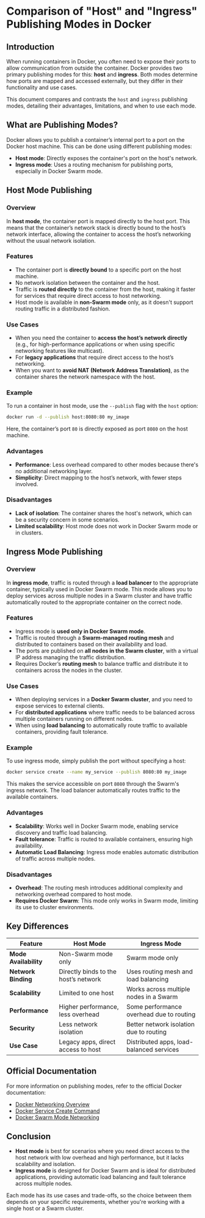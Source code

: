 
# Comparison of "Host" and "Ingress" Publishing Modes in Docker

## Introduction

When running containers in Docker, you often need to expose their ports to allow communication from outside the container. Docker provides two primary publishing modes for this: **host** and **ingress**. Both modes determine how ports are mapped and accessed externally, but they differ in their functionality and use cases.

This document compares and contrasts the `host` and `ingress` publishing modes, detailing their advantages, limitations, and when to use each mode.

## What are Publishing Modes?

Docker allows you to publish a container’s internal port to a port on the Docker host machine. This can be done using different publishing modes:

- **Host mode**: Directly exposes the container's port on the host's network.
- **Ingress mode**: Uses a routing mechanism for publishing ports, especially in Docker Swarm mode.

## Host Mode Publishing

### Overview

In **host mode**, the container port is mapped directly to the host port. This means that the container’s network stack is directly bound to the host’s network interface, allowing the container to access the host’s networking without the usual network isolation.

### Features

- The container port is **directly bound** to a specific port on the host machine.
- No network isolation between the container and the host.
- Traffic is **routed directly** to the container from the host, making it faster for services that require direct access to host networking.
- Host mode is available in **non-Swarm mode** only, as it doesn't support routing traffic in a distributed fashion.

### Use Cases

- When you need the container to **access the host’s network directly** (e.g., for high-performance applications or when using specific networking features like multicast).
- For **legacy applications** that require direct access to the host’s networking.
- When you want to **avoid NAT (Network Address Translation)**, as the container shares the network namespace with the host.

### Example

To run a container in host mode, use the `--publish` flag with the `host` option:

```bash
docker run -d --publish host:8080:80 my_image
```

Here, the container’s port `80` is directly exposed as port `8080` on the host machine.

### Advantages

- **Performance**: Less overhead compared to other modes because there's no additional networking layer.
- **Simplicity**: Direct mapping to the host’s network, with fewer steps involved.

### Disadvantages

- **Lack of isolation**: The container shares the host's network, which can be a security concern in some scenarios.
- **Limited scalability**: Host mode does not work in Docker Swarm mode or in clusters.

## Ingress Mode Publishing

### Overview

In **ingress mode**, traffic is routed through a **load balancer** to the appropriate container, typically used in Docker Swarm mode. This mode allows you to deploy services across multiple nodes in a Swarm cluster and have traffic automatically routed to the appropriate container on the correct node.

### Features

- Ingress mode is **used only in Docker Swarm mode**.
- Traffic is routed through a **Swarm-managed routing mesh** and distributed to containers based on their availability and load.
- The ports are published on **all nodes in the Swarm cluster**, with a virtual IP address managing the traffic distribution.
- Requires Docker’s **routing mesh** to balance traffic and distribute it to containers across the nodes in the cluster.

### Use Cases

- When deploying services in a **Docker Swarm cluster**, and you need to expose services to external clients.
- For **distributed applications** where traffic needs to be balanced across multiple containers running on different nodes.
- When using **load balancing** to automatically route traffic to available containers, providing fault tolerance.

### Example

To use ingress mode, simply publish the port without specifying a host:

```bash
docker service create --name my_service --publish 8080:80 my_image
```

This makes the service accessible on port `8080` through the Swarm's ingress network. The load balancer automatically routes traffic to the available containers.

### Advantages

- **Scalability**: Works well in Docker Swarm mode, enabling service discovery and traffic load balancing.
- **Fault tolerance**: Traffic is routed to available containers, ensuring high availability.
- **Automatic Load Balancing**: Ingress mode enables automatic distribution of traffic across multiple nodes.

### Disadvantages

- **Overhead**: The routing mesh introduces additional complexity and networking overhead compared to host mode.
- **Requires Docker Swarm**: This mode only works in Swarm mode, limiting its use to cluster environments.

## Key Differences

| Feature                      | Host Mode                        | Ingress Mode                      |
|------------------------------|----------------------------------|------------------------------------|
| **Mode Availability**         | Non-Swarm mode only              | Swarm mode only                    |
| **Network Binding**           | Directly binds to the host’s network | Uses routing mesh and load balancing |
| **Scalability**               | Limited to one host              | Works across multiple nodes in a Swarm |
| **Performance**               | Higher performance, less overhead | Some performance overhead due to routing |
| **Security**                  | Less network isolation           | Better network isolation due to routing |
| **Use Case**                  | Legacy apps, direct access to host | Distributed apps, load-balanced services |

## Official Documentation

For more information on publishing modes, refer to the official Docker documentation:

- [Docker Networking Overview](https://docs.docker.com/network/)
- [Docker Service Create Command](https://docs.docker.com/engine/reference/commandline/service_create/)
- [Docker Swarm Mode Networking](https://docs.docker.com/engine/swarm/networking/)

## Conclusion

- **Host mode** is best for scenarios where you need direct access to the host network with low overhead and high performance, but it lacks scalability and isolation.
- **Ingress mode** is designed for Docker Swarm and is ideal for distributed applications, providing automatic load balancing and fault tolerance across multiple nodes.

Each mode has its use cases and trade-offs, so the choice between them depends on your specific requirements, whether you're working with a single host or a Swarm cluster.
